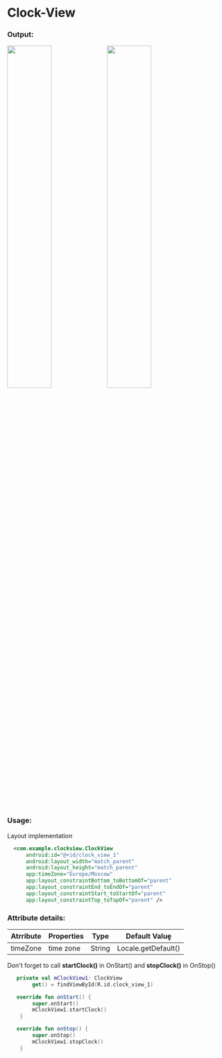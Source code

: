 # Clock-View

### Output:
<image src="https://i.imgur.com/sA8Kljc.png" width="45%" height="auto" align="left"/>
<image src="https://i.imgur.com/IeekZih.png" width="45%" height="auto"/>

### Usage:
Layout implementation
  
  ```xml
    <com.example.clockview.ClockView
        android:id="@+id/clock_view_1"
        android:layout_width="match_parent"
        android:layout_height="match_parent"
        app:timeZone="Europe/Moscow"
        app:layout_constraintBottom_toBottomOf="parent"
        app:layout_constraintEnd_toEndOf="parent"
        app:layout_constraintStart_toStartOf="parent"
        app:layout_constraintTop_toTopOf="parent" />
  ```
  
### Attribute details:  
| Atrribute | Properties | Type | Default Value̥|
| --------- | ---------- | ---- | -------------|
| timeZone | time zone  | String | Locale.getDefault() |

Don't forget to call <strong>startClock()</strong> in OnStart() and <strong>stopClock()</strong> in OnStop()

```kotlin
   private val mClockView1: ClockView
        get() = findViewById(R.id.clock_view_1)
```	
```kotlin
   override fun onStart() {
        super.onStart()
        mClockView1.startClock()
    }
```
```kotlin
   override fun onStop() {
        super.onStop()
        mClockView1.stopClock()
    }
```

